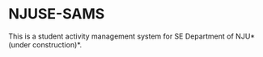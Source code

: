 # NJUSE-SAMS
This is a student activity management system for SE Department of NJU*(under construction)*.
